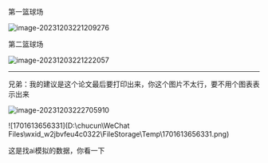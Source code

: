 第一篮球场

![image-20231203221209276](C:\Users\lenovo\AppData\Roaming\Typora\typora-user-images\image-20231203221209276.png)

第二篮球场

![image-20231203221222057](C:\Users\lenovo\AppData\Roaming\Typora\typora-user-images\image-20231203221222057.png)

---

兄弟：我的建议是这个论文最后要打印出来，你这个图片不太行，要不用个图表表示出来

![image-20231203222705910](C:\Users\lenovo\AppData\Roaming\Typora\typora-user-images\image-20231203222705910.png)

![1701613656331](D:\chucun\WeChat Files\wxid_w2jbvfeu4c0322\FileStorage\Temp\1701613656331.png)

这是找ai模拟的数据，你看一下